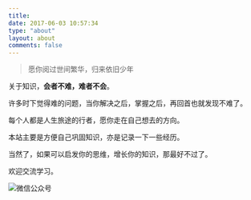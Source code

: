 ```yaml
---
title:
date: 2017-06-03 10:57:34
type: "about"
layout: about
comments: false
---
```


<!-- HTML方式: 直接在 Markdown 文件中编写 HTML 来调用 -->
<!-- 其中 class="blockquote-center" 是必须的 -->
<blockquote class="blockquote-center">愿你阅过世间繁华，归来依旧少年
</blockquote>


关于知识，**会者不难，难者不会**。

许多时下觉得难的问题，当你解决之后，掌握之后，再回首也就发现不难了。

每个人都是人生旅途的行者，愿你走在自己想去的方向。

本站主要是方便自己巩固知识，亦是记录一下一些经历。

当然了，如果可以启发你的思维，增长你的知识，那最好不过了。


欢迎交流学习。

![微信公众号](https://qcloudtest-1255353776.cos.ap-guangzhou.myqcloud.com/wechat_qrcode/wechat-qrcode-01.png)































































































































